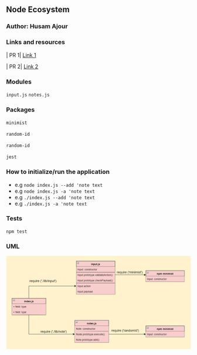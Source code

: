 ## Node Ecosystem

### Author: Husam Ajour

### Links and resources

| PR 1| [Link 1](https://github.com/HusamAjour/notes/pull/1)

| PR 2| [Link 2](https://github.com/HusamAjour/notes/pull/4)

### Modules

`input.js`
`notes.js`

### Packages

`minimist`

`random-id`

`random-id`

`jest`

### How to initialize/run the application

* e.g `node index.js --add 'note text`
* e.g `node index.js -a 'note text`
* e.g `./index.js --add 'note text`
* e.g `./index.js -a 'note text`

### Tests

```
npm test
```

### UML

![img](assets/uml.PNG)

